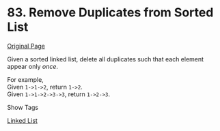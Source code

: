 # 83. Remove Duplicates from Sorted List

[Original Page](https://leetcode.com/problems/remove-duplicates-from-sorted-list/)

Given a sorted linked list, delete all duplicates such that each element appear only _once_.

For example,  
Given `1->1->2`, return `1->2`.  
Given `1->1->2->3->3`, return `1->2->3`.

<div>

<div id="tags" class="btn btn-xs btn-warning">Show Tags</div>

<span class="hidebutton">[Linked List](/tag/linked-list/)</span></div>